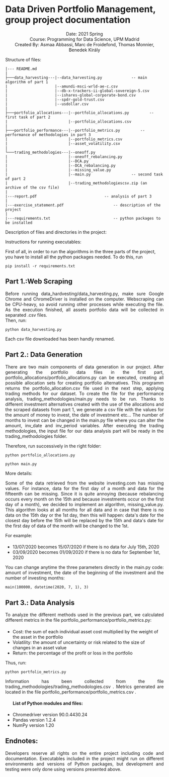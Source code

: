 # Data Driven Portfolio Management, group project documentation

<div align="center"> Date: 2021 Spring </div>
<div align="center"> Course: Programming for Data Science, UPM Madrid </div>
<div align="center"> Created By: Asmaa Abbassi, Marc de Froidefond, Thomas Monnier, Benedek Király </div>

Structure of files:

	|--- README.md 
	|
	├───data_harvesting---|--data_harvesting.py				-- main algorithm of part 1
	|                     |--amundi-msci-wrld-ae-c.csv
	|                     |--db-x-trackers-ii-global-sovereign-5.csv
	|                     |--ishares-global-corporate-bond.csv
	|                     |--spdr-gold-trust.csv
	|                     |--usdollar.csv
	|
	├───portfolio_allocations---|--portfolio_allocations.py			-- first task of part 2
	|                           |--portfolio_allocations.csv
	|
	├───portfolio_performance---|--portfolio_metrics.py			-- performance of methodologies in part 3
	|                           |--portfolio_metrics.csv
	|                           |--asset_volatility.csv
	|
	└───trading_methodologies---|--oneoff.py
	|                           |--oneoff_rebalancing.py
	|                           |--DCA.py
	|                           |--DCA_rebalancing.py
	|                           |--missing_value.py
	|                           |--main.py					-- second task of part 2
	|                           |--trading_methodologiescsv.zip (an archive of the csv file)
	|
	|---report.pdf								-- analysis of part 3
	|
	|---exercise_statement.pdf						-- description of the project
	|
	|---requirements.txt							-- python packages to be installed


Description of files and directories in the project:

Instructions for running executables:

First of all, in order to run the algorithms in the three parts of the project, you have to install all the python packages needed.
To do this, run 

	pip install -r requirements.txt

## Part 1.:Web Scraping
	
<div align="justify"> Before running data_hardvesting/data_harvesting.py, make sure Google Chrome and ChromeDriver is installed on the computer. Webscraping can be CPU-heavy, so avoid running other processes while executing the file. As the execution finished, all assets portfolio data will be collected in separated .csv files. </div>
Then, run:
	
	python data_harvesting.py
	
Each csv file downloaded has been handly renamed. 
	
## Part 2.: Data Generation
	
<div align="justify"> There are two main components of data generation in our project. After generating the portfolio data files in the first part, portfolio_allocations/portfolio_allocations.py can be executed, creating all possible allocation sets for creating portfolio alternatives. This programm returns the portfolio_allocation.csv file used in the next step, applying trading methods for our dataset. To create the file for the performance analysis, trading_methodologies/main.py needs to be run. Thanks to different investment alternatives created with the use of the allocations and the scraped datasets from part 1, we generate a csv file with the values for the amount of money to invest, the date of investment etc... The number of months to invest can be changed in the main.py file where you can alter the amount, inv_date and inv_period variables. After executing the trading methodologies, the input file for our data analysis part will be ready in the trading_methodologies folder. </div>

Therefore, run successively in the right folder:

	python portfolio_allocations.py
	
	python main.py

More details:

<div align="justify">Some of the data retrieved from the website investing.com has missing values. For instance, data for the first day of a month and data for the fifteenth can be missing. Since it is quite annoying (because rebalancing occurs every month on the 15th and because investments occur on the first day of a month), we decided to implement an algorithm, missing_value.py. This algorithm looks at all months for all data and in case that there is no data on the 15th day or the 1st day, then this will happen: data's date for the closest day before the 15th will be replaced by the 15th and data's date for the first day of data of the month will be changed to the 1st. </div>

For example:
<div class="resume">
<div class="resume_class">
    <ul>
    <h4> </h4>
	<li>13/07/2020 becomes 15/07/2020 if there is no data for July 15th, 2020</li>
	<li>03/09/2020 becomes 01/09/2020 if there is no data for September 1st, 2020</li>
    </ul>
</div>
</div>

<div align="justify">You can change anytime the three parameters directly in the main.py code: amount of investment, the date of the beginning of the investment and the number of investing months: </div>

	main(100000, datetime(2020, 7, 1), 3)

## Part 3.: Data Analysis

<div align="justify"> To analyze the different methods used in the previous part, we calculated different metrics in the file portfolio_performance/portfolio_metrics.py: </div>
<div class="resume">
<div class="resume_class">
    <ul>
    <h4> </h4>
	<li>Cost: the sum of each individual asset cost multiplied by the weight of the asset in the portfolio</li>
	<li>Volatility: the amount of uncertainty or risk related to the size of changes in an asset value</li>
	<li>Return: the percentage of the profit or loss in the portfolio</li>
    </ul>
</div>
</div>

Thus, run:

	python portfolio_metrics.py
	
<div align="justify"> Information has been collected from the file trading_methodologies/trading_methodologies.csv . Metrics generated are located in the file portfolio_performance/portfolio_metrics.csv . </div>

<div class="resume">
<div class="resume_class">
    <ul>
    <h4>List of Python modules and files:</h4>
	<li>Chromedriver version 90.0.4430.24</li>
	<li>Pandas version 1.2.4</li>
	<li>NumPy version 1.20</li>
    </ul>
</div>
</div>

## Endnotes:

<div align="justify"> Developers reserve all rights on the entire project including code and documentation. Executables included in the project might run on different environments and versions of Python packages, but development and testing were only done using versions presented above. </div>
